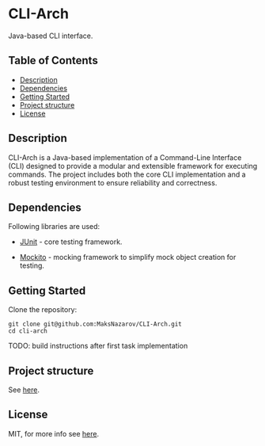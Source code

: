 # CLI-Arch

Java-based CLI interface.

## Table of Contents
- [Description](#Description)
- [Dependencies](#dependencies)
- [Getting Started]()
- [Project structure](#project-structure)
- [License](#license)

## Description

CLI-Arch is a Java-based implementation of a Command-Line Interface (CLI) designed to provide a modular and extensible framework for executing commands. The project includes both the core CLI implementation and a robust testing environment to ensure reliability and correctness.

## Dependencies
Following libraries are used:
- [JUnit](https://junit.org/junit5/) - core testing framework.

- [Mockito](https://site.mockito.org/) - mocking framework to simplify mock object creation for testing.

## Getting Started
Clone the repository:

```
git clone git@github.com:MaksNazarov/CLI-Arch.git
cd cli-arch
```
TODO: build instructions after first task implementation

## Project structure

See [here](docs/Project_structure.md).

## License

MIT, for more info see [here](LICENSE).